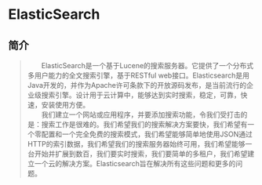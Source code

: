 # ElasticSearch

## 简介
>&emsp;&emsp;ElasticSearch是一个基于Lucene的搜索服务器。它提供了一个分布式多用户能力的全文搜索引擎，基于RESTful web接口。Elasticsearch是用Java开发的，并作为Apache许可条款下的开放源码发布，是当前流行的企业级搜索引擎。设计用于云计算中，能够达到实时搜索，稳定，可靠，快速，安装使用方便。<br>
&emsp;&emsp;我们建立一个网站或应用程序，并要添加搜索功能，令我们受打击的是：搜索工作是很难的。我们希望我们的搜索解决方案要快，我们希望有一个零配置和一个完全免费的搜索模式，我们希望能够简单地使用JSON通过HTTP的索引数据，我们希望我们的搜索服务器始终可用，我们希望能够一台开始并扩展到数百，我们要实时搜索，我们要简单的多租户，我们希望建立一个云的解决方案。Elasticsearch旨在解决所有这些问题和更多的问题。

## 



